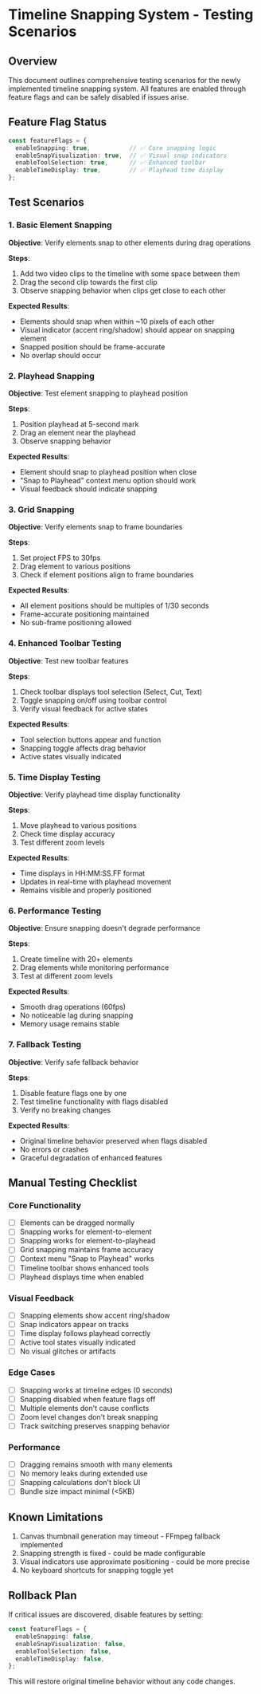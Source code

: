 # Timeline Snapping System - Testing Scenarios

## Overview
This document outlines comprehensive testing scenarios for the newly implemented timeline snapping system. All features are enabled through feature flags and can be safely disabled if issues arise.

## Feature Flag Status
```typescript
const featureFlags = {
  enableSnapping: true,           // ✅ Core snapping logic
  enableSnapVisualization: true,  // ✅ Visual snap indicators
  enableToolSelection: true,      // ✅ Enhanced toolbar
  enableTimeDisplay: true,        // ✅ Playhead time display
};
```

## Test Scenarios

### 1. Basic Element Snapping
**Objective**: Verify elements snap to other elements during drag operations

**Steps**:
1. Add two video clips to the timeline with some space between them
2. Drag the second clip towards the first clip
3. Observe snapping behavior when clips get close to each other

**Expected Results**:
- Elements should snap when within ~10 pixels of each other
- Visual indicator (accent ring/shadow) should appear on snapping element
- Snapped position should be frame-accurate
- No overlap should occur

### 2. Playhead Snapping
**Objective**: Test element snapping to playhead position

**Steps**:
1. Position playhead at 5-second mark
2. Drag an element near the playhead
3. Observe snapping behavior

**Expected Results**:
- Element should snap to playhead position when close
- "Snap to Playhead" context menu option should work
- Visual feedback should indicate snapping

### 3. Grid Snapping
**Objective**: Verify elements snap to frame boundaries

**Steps**:
1. Set project FPS to 30fps
2. Drag element to various positions
3. Check if element positions align to frame boundaries

**Expected Results**:
- All element positions should be multiples of 1/30 seconds
- Frame-accurate positioning maintained
- No sub-frame positioning allowed

### 4. Enhanced Toolbar Testing
**Objective**: Test new toolbar features

**Steps**:
1. Check toolbar displays tool selection (Select, Cut, Text)
2. Toggle snapping on/off using toolbar control
3. Verify visual feedback for active states

**Expected Results**:
- Tool selection buttons appear and function
- Snapping toggle affects drag behavior
- Active states visually indicated

### 5. Time Display Testing
**Objective**: Verify playhead time display functionality

**Steps**:
1. Move playhead to various positions
2. Check time display accuracy
3. Test different zoom levels

**Expected Results**:
- Time displays in HH:MM:SS.FF format
- Updates in real-time with playhead movement
- Remains visible and properly positioned

### 6. Performance Testing
**Objective**: Ensure snapping doesn't degrade performance

**Steps**:
1. Create timeline with 20+ elements
2. Drag elements while monitoring performance
3. Test at different zoom levels

**Expected Results**:
- Smooth drag operations (60fps)
- No noticeable lag during snapping
- Memory usage remains stable

### 7. Fallback Testing
**Objective**: Verify safe fallback behavior

**Steps**:
1. Disable feature flags one by one
2. Test timeline functionality with flags disabled
3. Verify no breaking changes

**Expected Results**:
- Original timeline behavior preserved when flags disabled
- No errors or crashes
- Graceful degradation of enhanced features

## Manual Testing Checklist

### Core Functionality
- [ ] Elements can be dragged normally
- [ ] Snapping works for element-to-element
- [ ] Snapping works for element-to-playhead  
- [ ] Grid snapping maintains frame accuracy
- [ ] Context menu "Snap to Playhead" works
- [ ] Timeline toolbar shows enhanced tools
- [ ] Playhead displays time when enabled

### Visual Feedback
- [ ] Snapping elements show accent ring/shadow
- [ ] Snap indicators appear on tracks
- [ ] Time display follows playhead correctly
- [ ] Active tool states visually indicated
- [ ] No visual glitches or artifacts

### Edge Cases
- [ ] Snapping works at timeline edges (0 seconds)
- [ ] Snapping disabled when feature flags off
- [ ] Multiple elements don't cause conflicts
- [ ] Zoom level changes don't break snapping
- [ ] Track switching preserves snapping behavior

### Performance
- [ ] Dragging remains smooth with many elements
- [ ] No memory leaks during extended use
- [ ] Snapping calculations don't block UI
- [ ] Bundle size impact minimal (<5KB)

## Known Limitations
1. Canvas thumbnail generation may timeout - FFmpeg fallback implemented
2. Snapping strength is fixed - could be made configurable
3. Visual indicators use approximate positioning - could be more precise
4. No keyboard shortcuts for snapping toggle yet

## Rollback Plan
If critical issues are discovered, disable features by setting:
```typescript
const featureFlags = {
  enableSnapping: false,
  enableSnapVisualization: false, 
  enableToolSelection: false,
  enableTimeDisplay: false,
};
```

This will restore original timeline behavior without any code changes.
